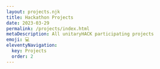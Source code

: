 ```yaml
---
layout: projects.njk
title: Hackathon Projects
date: 2023-03-29
permalink: /projects/index.html
metaDescription: All unitaryHACK participating projects
emoji: 💻
eleventyNavigation:
  key: Projects
  order: 2
---
```

